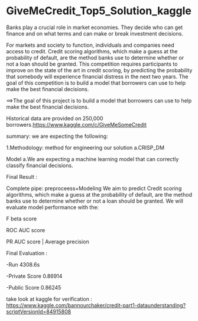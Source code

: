 # GiveMeCredit_Top5_Solution_kaggle
Banks play a crucial role in market economies. They decide who can get finance and on what terms and can make or break investment decisions.

For markets and society to function, individuals and companies need access to credit.   Credit scoring algorithms, which make a guess at the probability of default, are the method banks use to determine whether or not a loan should be granted. This competition requires participants to improve on the state of the art in credit scoring, by predicting the probability that somebody will experience financial distress in the next two years.  The goal of this competition is to build a model that borrowers can use to help make the best financial decisions.

==>The goal of this project is to build a model that borrowers can use to help make the best financial decisions.

Historical data are provided on 250,000 borrowers.https://www.kaggle.com/c/GiveMeSomeCredit

summary: we are expecting the following:

1.Methodology: method for engineering our solution
    a.CRISP_DM


Model
    a.We are expecting a machine learning model that can correctly classify financial decisions.

Final Result : 

Complete pipe: preproceess+Modeling 
We aim to predict Credit scoring algorithms, which make a guess at the probability of default, are the method banks use to determine whether or not a loan should be granted. We will evaluate model performance with the:

F beta score

ROC AUC score

PR AUC score | Average precision

Final Evaluation :

-Run
4308.6s

-Private Score
0.86914

-Public Score
0.86245

take look at kaggle  for verification : 
https://www.kaggle.com/bannourchaker/credit-part1-dataunderstanding?scriptVersionId=84915808




